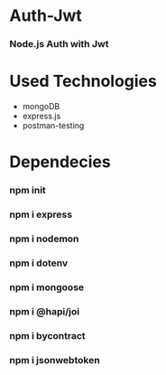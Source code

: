 # Auth-Jwt
  ### Node.js Auth with Jwt
  
# Used Technologies

  - mongoDB
  - express.js
  - postman-testing
# Dependecies
 
  ### npm init
  ### npm i express
  ### npm i nodemon
  ### npm i dotenv
  ### npm i mongoose
  ### npm i @hapi/joi
  ### npm i bycontract
  ### npm i jsonwebtoken